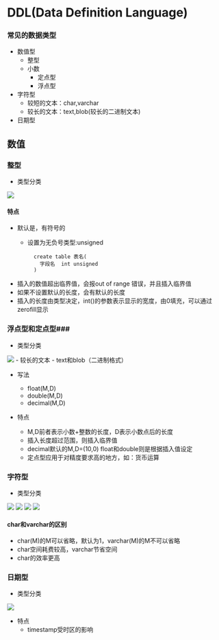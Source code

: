 # DDL(Data Definition Language) #

### 常见的数据类型 ###


- 数值型
    - 整型
    - 小数
        - 定点型
        - 浮点型
- 字符型
    - 较短的文本：char,varchar
    - 较长的文本：text,blob(较长的二进制文本)
- 日期型    



## 数值 ##

### 整型 ###

- 类型分类

![](https://i.imgur.com/HHCnlhc.png)


#### 特点 ####

- 默认是，有符号的
    - 设置为无负号类型:unsigned

            create table 表名(
              字段名  int unsigned
            )

- 插入的数值超出临界值，会报out of range 错误，并且插入临界值
- 如果不设置默认的长度，会有默认的长度
- 插入的长度由类型决定，int()的参数表示显示的宽度，由0填充，可以通过zerofill显示


### 浮点型和定点型###


- 类型分类

![](https://i.imgur.com/6Q43hpp.png)
    - 较长的文本
        - text和blob（二进制格式）
- 写法
    - float(M,D)
    - double(M,D)
    - decimal(M,D)


- 特点
    - M,D前者表示小数+整数的长度，D表示小数点后的长度
    - 插入长度超过范围，则插入临界值
    - decimal默认的M,D=(10,0)  float和double则是根据插入值设定
    - 定点型应用于对精度要求高的地方，如：货币运算


### 字符型 ###

- 类型分类

![](https://i.imgur.com/li0fkj5.png)
![](https://i.imgur.com/YMetjDT.png)
![](https://i.imgur.com/4EyqlL4.png)
![](https://i.imgur.com/X6qw6cH.png)
#### char和varchar的区别 ####

- char(M)的M可以省略，默认为1，varchar(M)的M不可以省略
- char空间耗费较高，varchar节省空间
- char的效率更高


### 日期型 ###

- 类型分类

![](https://i.imgur.com/B3hJlQ9.png)

- 特点
    - timestamp受时区的影响
